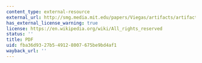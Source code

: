 ```yaml
---
content_type: external-resource
external_url: http://smg.media.mit.edu/papers/Viegas/artifacts/artifacts_infovis04.PDF
has_external_license_warning: true
license: https://en.wikipedia.org/wiki/All_rights_reserved
status: ''
title: PDF
uid: fba36d93-27b5-4912-8007-675be9bd4af1
wayback_url: ''
---
```

